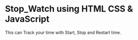 # Stop_Watch using HTML CSS & JavaScript
This can Track your time with Start, Stop and Restart time.
